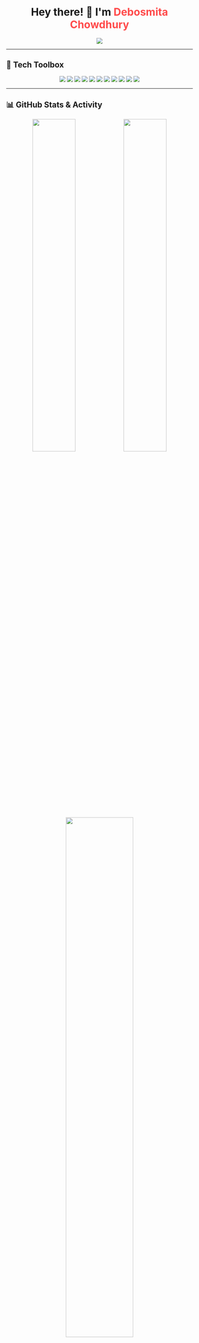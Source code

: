 <!-- Profile README for Debosmita Chowdhury -->

<h1 align="center">
  Hey there! 👋 I'm <span style="color:#ff4b4b;">Debosmita Chowdhury</span>
</h1>

<p align="center">
  <img src="https://readme-typing-svg.demolab.com/?lines=AI%20Developer%20💡%20|%20Python%20Enthusiast%20🐍%20|%20Machine%20Learning%20Lover%20🧠;Tech%20Explorer%20🚀&center=true&width=500&height=40&color=F7768E&vCenter=true&size=22&pause=1000" />
</p>

---

## 🧰 Tech Toolbox

<p align="center">
  <img src="https://img.shields.io/badge/Python-FFD43B?style=for-the-badge&logo=python&logoColor=blue" />
  <img src="https://img.shields.io/badge/TensorFlow-FF6F00?style=for-the-badge&logo=tensorflow&logoColor=white" />
  <img src="https://img.shields.io/badge/Streamlit-FF4B4B?style=for-the-badge&logo=streamlit&logoColor=white" />
  <img src="https://img.shields.io/badge/C-00599C?style=for-the-badge&logo=c&logoColor=white" />
  <img src="https://img.shields.io/badge/C++-00599C?style=for-the-badge&logo=cplusplus&logoColor=white" />
  <img src="https://img.shields.io/badge/HTML5-E34F26?style=for-the-badge&logo=html5&logoColor=white" />
  <img src="https://img.shields.io/badge/CSS3-1572B6?style=for-the-badge&logo=css3&logoColor=white" />
  <img src="https://img.shields.io/badge/JavaScript-F7DF1E?style=for-the-badge&logo=javascript&logoColor=black" />
  <img src="https://img.shields.io/badge/VS%20Code-007ACC?style=for-the-badge&logo=visualstudiocode&logoColor=white" />
  <img src="https://img.shields.io/badge/Git-F05032?style=for-the-badge&logo=git&logoColor=white" />
  <img src="https://img.shields.io/badge/GitHub-181717?style=for-the-badge&logo=github&logoColor=white" />
</p>

---

## 📊 GitHub Stats & Activity

<p align="center">
  <img src="https://github-readme-stats.vercel.app/api?username=dgit05&show_icons=true&theme=tokyonight&hide_border=true" width="48%" />
  <img src="https://github-readme-streak-stats.herokuapp.com/?user=dgit05&theme=tokyonight&hide_border=true" width="48%" />
</p>

<p align="center">
  <img src="https://github-readme-stats.vercel.app/api/top-langs/?username=dgit05&layout=compact&theme=tokyonight&hide_border=true&hide=html,css" width="60%" />
</p>

---

## 📫 Connect with Me

<p align="center">
  <a href="https://www.linkedin.com/in/debosmita-chowdhury-777529302/">
    <img src="https://img.shields.io/badge/LinkedIn-%230077B5?style=for-the-badge&logo=linkedin&logoColor=white" />
  </a>
  <a href="https://www.instagram.com/_.debismita._/">
    <img src="https://img.shields.io/badge/Instagram-%23E4405F?style=for-the-badge&logo=instagram&logoColor=white" />
  </a>
</p>

---

## 👁‍🗨 Visitor Counter

<p align="center">
  <img src="https://komarev.com/ghpvc/?username=dgit05&label=Profile%20views&color=0e75b6&style=flat" alt="dgit05" />
</p>

---

## 💡 Fun Fact

> I’m passionate about building AI-powered apps that make life easier, and I love visualizing data almost as much as I love Python 🐍!

---

✨ _Make sure to ⭐ your favorite repositories if you find them helpful!_
